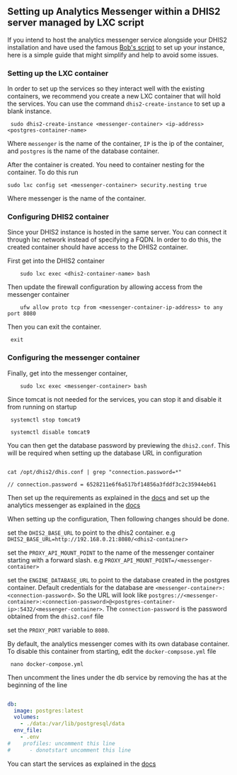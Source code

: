 ## Setting up Analytics Messenger within a DHIS2 server managed by LXC script

If you intend to host the analytics messenger service alongside your DHIS2 installation and have used the
famous [Bob's script](https://github.com/bobjolliffe/dhis2-tools-ng) to set up your instance, here is a simple guide
that might simplify and help to avoid some issues.

### Setting up the LXC container

In order to set up the services so they interact well with the existing containers, we recommend you create a new LXC
container that will hold the services.
You can use the command `dhis2-create-instance` to set up a blank instance.

```shell
 sudo dhis2-create-instance <messenger-container> <ip-address> <postgres-container-name>
```

Where `messenger` is the name of the container, `IP` is the ip of the container, and `postgres` is the name of the
database container.

After the container is created. You need to container nesting for the container. To do this run

```shell
sudo lxc config set <messenger-container> security.nesting true
```

Where messenger is the name of the container.

### Configuring DHIS2 container

Since your DHIS2 instance is hosted in the same server. You can connect it through lxc network instead of specifying a
FQDN. In order to do this, the created container should have access to the DHIS2 container.

First get into the DHIS2 container

```shell
    sudo lxc exec <dhis2-container-name> bash
```

Then update the firewall configuration by allowing access from the messenger container

```shell
    ufw allow proto tcp from <messenger-container-ip-address> to any port 8080
```

Then you can exit the container.

```shell
 exit 
```

### Configuring the messenger container

Finally, get into the messenger container,

```shell
    sudo lxc exec <messenger-container> bash 
```

Since tomcat is not needed for the services, you can stop it and disable it from running on startup

```shell
 systemctl stop tomcat9
```

```shell
 systemctl disable tomcat9
```

You can then get the database password by previewing the `dhis2.conf`. This will be required when setting up the
database URL in configuration

```shell

cat /opt/dhis2/dhis.conf | grep "connection.password=*"

// connection.password = 6528211e6f6a517bf14856a3fddf3c2c35944eb61

```

Then set up the requirements as explained in the [docs](README.md#installation) and set up the analytics messenger as
explained in the [docs](README.md#backend-server-setup)

When setting up the configuration, Then following changes should be done.

set the `DHIS2_BASE_URL` to point to the dhis2 container. e.g `DHIS2_BASE_URL=http://192.168.0.21:8080/<dhis2-container>`

set the `PROXY_API_MOUNT_POINT` to the name of the messenger container starting with a forward slash.
e.g `PROXY_API_MOUNT_POINT=/<messenger-container>`

set the `ENGINE_DATABASE_URL` to point to the database created in the postgres container. Default credentials for the
database are `<messenger-container>:<connection-password>`. So the URL will look
like `postgres://<messenger-container>:<connection-password>@<postgres-container-ip>:5432/<messenger-container>`.
The `connection-password` is the password obtained from the `dhis2.conf` file

set the `PROXY_PORT` variable to `8080`.

By default, the analytics messenger comes with its own database container. To disable this container from starting, edit
the `docker-compsose.yml` file

```shell
 nano docker-compose.yml
```

Then uncomment the lines under the db service by removing the has at the beginning of the line

```yaml

db:
  image: postgres:latest
  volumes:
    - ./data:/var/lib/postgresql/data
  env_file:
    - .env
#    profiles: uncomment this line
#      - donotstart uncomment this line

```

You can start the services as explained in the [docs](README.md#starting-the-backend-services)






